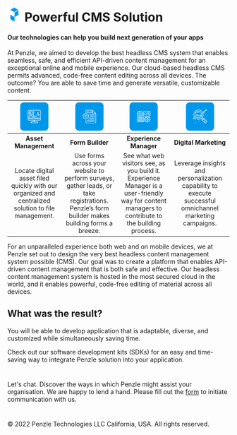 
   
# ![penzle.com](./favicon-32x32.png) Powerful CMS Solution

#### Our technologies can help you build next generation of your apps

At Penzle, we aimed to develop the best headless CMS system that enables seamless, safe, and efficient API-driven
content management for an exceptional online and mobile experience. Our cloud-based headless CMS permits advanced,
code-free content editing across all devices. The outcome? You are able to save time and generate versatile,
customizable content.

|                       ![penzle-asset](https://github.com/Penzle/Penzle.Net/blob/main/docs/images/asset.png)                      |                                                     ![penzle-form](https://raw.githubusercontent.com/Penzle/Penzle.Net/main/docs/images/form.png)                                                    |                                                 ![penzle-experience](https://github.com/Penzle/Penzle.Net/raw/main/docs/images/experience.png)                                                |                             ![penzle-marketing](https://github.com/Penzle/Penzle.Net/raw/main/docs/images/marketing.png)                            |
|:--------------------------------------------------------------------------------------------------:|:-------------------------------------------------------------------------------------------------------------------------------------------:|:-------------------------------------------------------------------------------------------------------------------------------------------------:|:-------------------------------------------------------------------------------------------------------:|
|                                        **Asset Management**                                        |                                                               **Form Builder**                                                              |                                                               **Experience Manager**                                                              |                                          **Digital Marketing**                                          |
| Locate digital asset filed quickly with our organized and centralized solution to file management. | Use forms across your website to perform surveys, gather leads, or take registrations. Penzle’s form builder makes building forms a breeze. | See what web visitors see, as you build it. Experience Manager is a user-friendly way for content managers to contribute to the building process. | Leverage insights and personalization capability to execute successful omnichannel marketing campaigns. |


For an unparalleled experience both web and on mobile devices, we at Penzle set out to design the very best headless content management system possible (CMS). Our goal was to create a platform that enables API-driven content management that is both safe and effective. Our headless content management system is hosted in the most secured cloud in the world, and it enables powerful, code-free editing of material across all devices. 

## What was the result? 

You will be able to develop application that is adaptable, diverse, and customized while simultaneously saving time. 

Check out our software development kits (SDKs) for an easy and time-saving way to integrate Penzle solution into your application.
#
Let's chat. Discover the ways in which Penzle might assist your organisation. We are happy to lend a hand. Please fill out the [form](https/www.penzle.com/contact) to initiate communication with us.
#
© 2022 Penzle Technologies LLC California, USA. All rights reserved.
